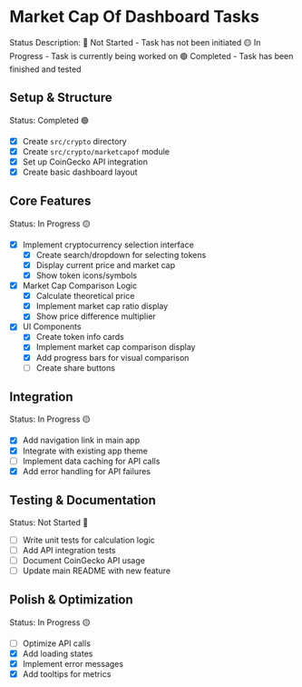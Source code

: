 # Market Cap Of Dashboard Tasks

Status Description:
🔴 Not Started - Task has not been initiated
🟡 In Progress - Task is currently being worked on
🟢 Completed - Task has been finished and tested

## Setup & Structure
Status: Completed 🟢
- [x] Create `src/crypto` directory
- [x] Create `src/crypto/marketcapof` module
- [x] Set up CoinGecko API integration
- [x] Create basic dashboard layout

## Core Features
Status: In Progress 🟡
- [x] Implement cryptocurrency selection interface
  - [x] Create search/dropdown for selecting tokens
  - [x] Display current price and market cap
  - [x] Show token icons/symbols
  
- [x] Market Cap Comparison Logic
  - [x] Calculate theoretical price
  - [x] Implement market cap ratio display
  - [x] Show price difference multiplier

- [x] UI Components
  - [x] Create token info cards
  - [x] Implement market cap comparison display
  - [x] Add progress bars for visual comparison
  - [ ] Create share buttons

## Integration
Status: In Progress 🟡
- [x] Add navigation link in main app
- [x] Integrate with existing app theme
- [ ] Implement data caching for API calls
- [x] Add error handling for API failures

## Testing & Documentation
Status: Not Started 🔴
- [ ] Write unit tests for calculation logic
- [ ] Add API integration tests
- [ ] Document CoinGecko API usage
- [ ] Update main README with new feature

## Polish & Optimization
Status: In Progress 🟡
- [ ] Optimize API calls
- [x] Add loading states
- [x] Implement error messages
- [x] Add tooltips for metrics